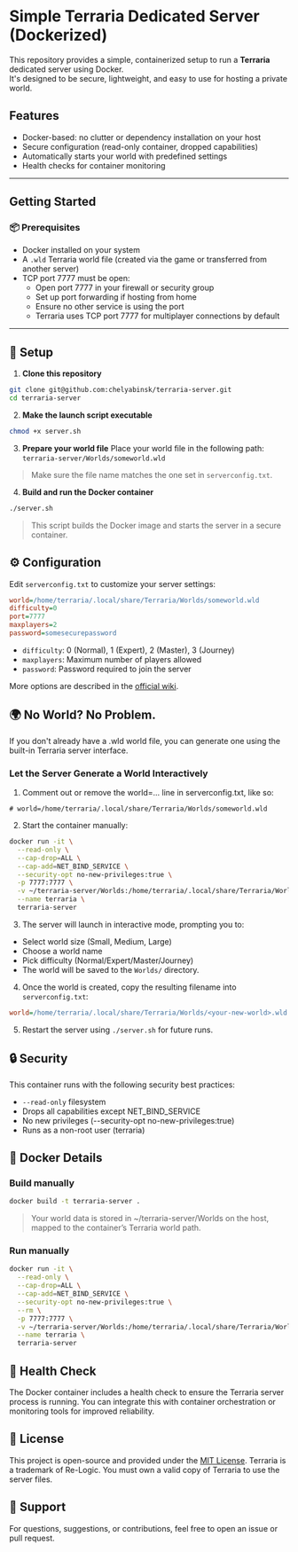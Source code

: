 # Simple Terraria Dedicated Server (Dockerized)

This repository provides a simple, containerized setup to run a **Terraria** dedicated server using Docker.  
It's designed to be secure, lightweight, and easy to use for hosting a private world.

## Features

- Docker-based: no clutter or dependency installation on your host
- Secure configuration (read-only container, dropped capabilities)
- Automatically starts your world with predefined settings
- Health checks for container monitoring

---

## Getting Started

### 📦 Prerequisites

- Docker installed on your system
- A `.wld` Terraria world file (created via the game or transferred from another server)
- TCP port 7777 must be open:
  - Open port 7777 in your firewall or security group
  - Set up port forwarding if hosting from home
  - Ensure no other service is using the port
  - Terraria uses TCP port 7777 for multiplayer connections by default

---

## 🔧 Setup

1. **Clone this repository**

```bash
git clone git@github.com:chelyabinsk/terraria-server.git
cd terraria-server
```

2. **Make the launch script executable**
```bash
chmod +x server.sh
```

3. **Prepare your world file**
Place your world file in the following path: `terraria-server/Worlds/someworld.wld`
> Make sure the file name matches the one set in `serverconfig.txt`.

4. **Build and run the Docker container**
```bash
./server.sh
```
> This script builds the Docker image and starts the server in a secure container.

## ⚙️ Configuration

Edit `serverconfig.txt` to customize your server settings:
```ini
world=/home/terraria/.local/share/Terraria/Worlds/someworld.wld
difficulty=0
port=7777
maxplayers=2
password=somesecurepassword
```

- `difficulty`: 0 (Normal), 1 (Expert), 2 (Master), 3 (Journey)
- `maxplayers`: Maximum number of players allowed
- `password`: Password required to join the server

More options are described in the [official wiki](https://terraria.fandom.com/wiki/Server#Server_config_file).

## 🌍 No World? No Problem.

If you don't already have a .wld world file, you can generate one using the built-in Terraria server interface.

### Let the Server Generate a World Interactively
1. Comment out or remove the world=... line in serverconfig.txt, like so:
```init
# world=/home/terraria/.local/share/Terraria/Worlds/someworld.wld
```

2. Start the container manually:
```bash
docker run -it \
  --read-only \
  --cap-drop=ALL \
  --cap-add=NET_BIND_SERVICE \
  --security-opt no-new-privileges:true \
  -p 7777:7777 \
  -v ~/terraria-server/Worlds:/home/terraria/.local/share/Terraria/Worlds \
  --name terraria \
  terraria-server
```

3. The server will launch in interactive mode, prompting you to:

- Select world size (Small, Medium, Large)
- Choose a world name
- Pick difficulty (Normal/Expert/Master/Journey)
- The world will be saved to the `Worlds/` directory.

4. Once the world is created, copy the resulting filename into `serverconfig.txt`:
```ini
world=/home/terraria/.local/share/Terraria/Worlds/<your-new-world>.wld
```

5. Restart the server using `./server.sh` for future runs.

## 🔒 Security

This container runs with the following security best practices:

- `--read-only` filesystem
- Drops all capabilities except NET_BIND_SERVICE
- No new privileges (--security-opt no-new-privileges:true)
- Runs as a non-root user (terraria)

## 🐳 Docker Details

### Build manually
```bash
docker build -t terraria-server .
```
> Your world data is stored in ~/terraria-server/Worlds on the host, mapped to the container’s Terraria world path.

### Run manually
```bash
docker run -it \
  --read-only \
  --cap-drop=ALL \
  --cap-add=NET_BIND_SERVICE \
  --security-opt no-new-privileges:true \
  --rm \
  -p 7777:7777 \
  -v ~/terraria-server/Worlds:/home/terraria/.local/share/Terraria/Worlds \
  --name terraria \
  terraria-server
```

## 🧪 Health Check

The Docker container includes a health check to ensure the Terraria server process is running. You can integrate this with container orchestration or monitoring tools for improved reliability.

## 📝 License

This project is open-source and provided under the [MIT License](https://mit-license.org/).
Terraria is a trademark of Re-Logic. You must own a valid copy of Terraria to use the server files.

## 🙋 Support

For questions, suggestions, or contributions, feel free to open an issue or pull request.
